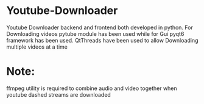 # Youtube-Downloader
Youtube Downloader backend and frontend both developed in python. For Downloading videos pytube module has been used while for Gui pyqt6 framework has been used. QtThreads have been used to allow Downloading multiple videos at a time
# Note:
ffmpeg utility is required to combine audio and video together when youtube dashed streams are downloaded
